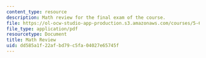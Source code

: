 ```yaml
---
content_type: resource
description: Math review for the final exam of the course.
file: https://ol-ocw-studio-app-production.s3.amazonaws.com/courses/5-60-thermodynamics-kinetics-spring-2008/dd585a1f22afbd79c5fa04027e65745f_final_exam_math.pdf
file_type: application/pdf
resourcetype: Document
title: Math Review
uid: dd585a1f-22af-bd79-c5fa-04027e65745f
---
```

